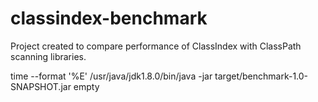 classindex-benchmark
====================

Project created to compare performance of ClassIndex with ClassPath scanning libraries.

time --format '%E' /usr/java/jdk1.8.0/bin/java -jar target/benchmark-1.0-SNAPSHOT.jar empty

